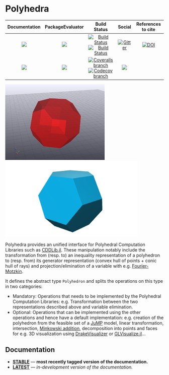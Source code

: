# Polyhedra

| **Documentation** | **PackageEvaluator** | **Build Status** | **Social** | **References to cite** |
|:-----------------:|:--------------------:|:----------------:|:----------:|:----------------------:|
| [![][docs-stable-img]][docs-stable-url] | [![][pkg-0.5-img]][pkg-0.5-url] | [![Build Status][build-img]][build-url] [![Build Status][winbuild-img]][winbuild-url] | [![Gitter][gitter-img]][gitter-url] | [![DOI][zenodo-img]][zenodo-url] |
| [![][docs-latest-img]][docs-latest-url] | [![][pkg-0.6-img]][pkg-0.6-url] | [![Coveralls branch][coveralls-img]][coveralls-url] [![Codecov branch][codecov-img]][codecov-url] | [<img src="https://upload.wikimedia.org/wikipedia/commons/thumb/a/af/Discourse_logo.png/799px-Discourse_logo.png" width="64">][discourse-url] | |

[<img src="examples/drakeperm.png" height="240">](https://github.com/JuliaPolyhedra/Polyhedra.jl/tree/master/examples/drakeperm.jl)
[<img src="examples/glvizperm.png" height="240">](https://github.com/JuliaPolyhedra/Polyhedra.jl/tree/master/examples/glvizperm.jl)

Polyhedra provides an unified interface for Polyhedral Computation Libraries such as [CDDLib.jl](https://github.com/JuliaPolyhedra/CDDLib.jl).
These manipulation notably include the transformation from (resp. to) an inequality representation of a polyhedron to (resp. from) its generator representation (convex hull of points + conic hull of rays) and projection/elimination of a variable with e.g. [Fourier-Motzkin](https://en.wikipedia.org/wiki/Fourier%E2%80%93Motzkin_elimination).

It defines the abstract type `Polyhedron` and splits the operations on this type in two categories:

* Mandatory: Operations that needs to be implemented by the Polyhedral Computation Libraries: e.g. Transformation between the two representations described above and variable elimination.
* Optional: Operations that can be implemented using the other operations and hence have a default implementation: e.g. creation of the polyhedron from the feasible set of a [JuMP](https://github.com/JuliaOpt/JuMP.jl) model, linear transformation, intersection, [Minkowski addition](https://en.wikipedia.org/wiki/Minkowski_addition), decomposition into points and faces for e.g. 3D visualization using [DrakeVisualizer](https://github.com/rdeits/DrakeVisualizer.jl) or [GLVisualize.jl](https://github.com/JuliaGL/GLVisualize.jl)...

## Documentation

- [**STABLE**][docs-stable-url] &mdash; **most recently tagged version of the documentation.**
- [**LATEST**][docs-latest-url] &mdash; *in-development version of the documentation.*

[docs-stable-img]: https://img.shields.io/badge/docs-stable-blue.svg
[docs-latest-img]: https://img.shields.io/badge/docs-latest-blue.svg
[docs-stable-url]: https://juliapolyhedra.github.io/Polyhedra.jl/stable
[docs-latest-url]: https://juliapolyhedra.github.io/Polyhedra.jl/latest

[pkg-0.5-img]: http://pkg.julialang.org/badges/Polyhedra_0.5.svg
[pkg-0.5-url]: http://pkg.julialang.org/?pkg=Polyhedra
[pkg-0.6-img]: http://pkg.julialang.org/badges/Polyhedra_0.6.svg
[pkg-0.6-url]: http://pkg.julialang.org/?pkg=Polyhedra

[build-img]: https://travis-ci.org/JuliaPolyhedra/Polyhedra.jl.svg?branch=master
[build-url]: https://travis-ci.org/JuliaPolyhedra/Polyhedra.jl
[winbuild-img]: https://ci.appveyor.com/api/projects/status/1c4frdxet094tntc/branch/master?svg=true
[winbuild-url]: https://ci.appveyor.com/project/JuliaPolyhedra/polyhedra-jl/branch/master
[coveralls-img]: https://coveralls.io/repos/github/JuliaPolyhedra/Polyhedra.jl/badge.svg?branch=master
[coveralls-url]: https://coveralls.io/github/JuliaPolyhedra/Polyhedra.jl?branch=master
[codecov-img]: http://codecov.io/github/JuliaPolyhedra/Polyhedra.jl/coverage.svg?branch=master
[codecov-url]: http://codecov.io/github/JuliaPolyhedra/Polyhedra.jl?branch=master

[gitter-url]: https://gitter.im/JuliaPolyhedra/Lobby?utm_source=share-link&utm_medium=link&utm_campaign=share-link
[gitter-img]: https://badges.gitter.im/JuliaPolyhedra/Lobby.svg
[discourse-url]: https://discourse.julialang.org/c/domain/opt

[zenodo-url]: https://doi.org/10.5281/zenodo.1214290
[zenodo-img]: https://zenodo.org/badge/DOI/10.5281/zenodo.1214290.svg
